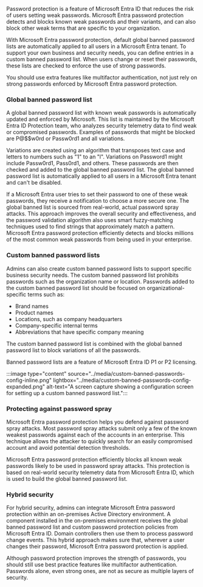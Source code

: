 Password protection is a feature of Microsoft Entra ID that reduces the risk of users setting weak passwords.  Microsoft Entra password protection detects and blocks known weak passwords and their variants, and can also block other weak terms that are specific to your organization.

With Microsoft Entra password protection, default global banned password lists are automatically applied to all users in a Microsoft Entra tenant. To support your own business and security needs, you can define entries in a custom banned password list. When users change or reset their passwords, these lists are checked to enforce the use of strong passwords.

You should use extra features like multifactor authentication, not just rely on strong passwords enforced by Microsoft Entra password protection.

### Global banned password list

A global banned password list with known weak passwords is automatically updated and enforced by Microsoft. This list is maintained by the Microsoft Entra ID Protection team, who analyzes security telemetry data to find weak or compromised passwords. Examples of passwords that might be blocked are P@$$w0rd or Passw0rd1 and all variations.

Variations are created using an algorithm that transposes text case and letters to numbers such as "1" to an "l". Variations on Password1 might include Passw0rd1, Pass0rd1, and others. These passwords are then checked and added to the global banned password list. The global banned password list is automatically applied to all users in a Microsoft Entra tenant and can't be disabled.

If a Microsoft Entra user tries to set their password to one of these weak passwords, they receive a notification to choose a more secure one. The global banned list is sourced from real-world, actual password spray attacks. This approach improves the overall security and effectiveness, and the password validation algorithm also uses smart fuzzy-matching techniques used to find strings that approximately match a pattern. Microsoft Entra password protection efficiently detects and blocks millions of the most common weak passwords from being used in your enterprise.

### Custom banned password lists

Admins can also create custom banned password lists to support specific business security needs. The custom banned password list prohibits passwords such as the organization name or location. Passwords added to the custom banned password list should be focused on organizational-specific terms such as:

- Brand names
- Product names
- Locations, such as company headquarters
- Company-specific internal terms
- Abbreviations that have specific company meaning

The custom banned password list is combined with the global banned password list to block variations of all the passwords.

Banned password lists are a feature of Microsoft Entra ID P1 or P2 licensing.

:::image type="content" source="../media/custom-banned-passwords-config-inline.png" lightbox="../media/custom-banned-passwords-config-expanded.png" alt-text="A screen capture showing a configuration screen for setting up a custom banned password list.":::


### Protecting against password spray

Microsoft Entra password protection helps you defend against password spray attacks.  Most password spray attacks submit only a few of the known weakest passwords against each of the accounts in an enterprise. This technique allows the attacker to quickly search for an easily compromised account and avoid potential detection thresholds.

Microsoft Entra password protection efficiently blocks all known weak passwords likely to be used in password spray attacks. This protection is based on real-world security telemetry data from Microsoft Entra ID, which is used to build the global banned password list.

### Hybrid security

For hybrid security, admins can integrate Microsoft Entra password protection within an on-premises Active Directory environment. A component installed in the on-premises environment receives the global banned password list and custom password protection policies from Microsoft Entra ID. Domain controllers then use them to process password change events. This hybrid approach makes sure that, wherever a user changes their password, Microsoft Entra password protection is applied.

Although password protection improves the strength of passwords, you should still use best practice features like multifactor authentication. Passwords alone, even strong ones, are not as secure as multiple layers of security.
